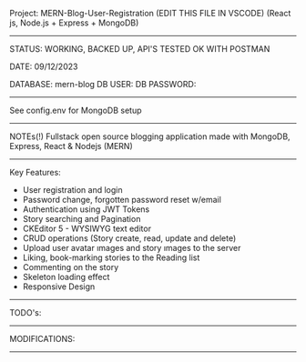 Project: MERN-Blog-User-Registration (EDIT THIS FILE IN VSCODE)
(React js, Node.js + Express + MongoDB)

-----------------------------------------------------------------------------------------------------

STATUS: WORKING, BACKED UP, API'S TESTED OK WITH POSTMAN

DATE: 09/12/2023

DATABASE: mern-blog
DB USER: 
DB PASSWORD: 

-----------------------------------------------------------------------------------------------------
See config.env for MongoDB setup

----------------------------------------------------------------------------------------------------

NOTEs(!)
Fullstack open source blogging application made with MongoDB, Express, React & Nodejs (MERN)

----------------------------------------------------------------------------------------------------

Key Features:
* User registration and login
* Password change, forgotten password reset w/email
* Authentication using JWT Tokens
* Story searching and Pagination
* CKEditor 5 - WYSIWYG text editor
* CRUD operations (Story create, read, update and delete)
* Upload user avatar ımages and story ımages to the server
* Liking, book-marking stories to the Reading list
* Commenting on the story
* Skeleton loading effect
* Responsive Design

----------------------------------------------------------------------------------------------------

TODO's:

----------------------------------------------------------------------------------------------------

MODIFICATIONS:

----------------------------------------------------------------------------------------------------















